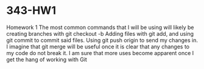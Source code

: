 # 343-HW1
Homework 1
The most common commands that I will be using will likely be creating branches with git checkout -b <branchname>
Adding files with git add, and using git commit to commit said files.
Using git push origin to send my changes in.
I imagine that git merge will be useful once it is clear that any changes to my code do not break it.
I am sure that more uses become apparent once I get the hang of working with Git

